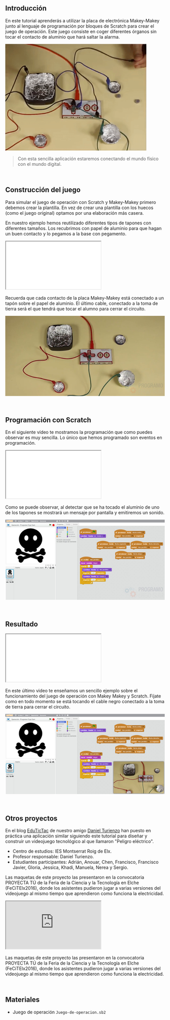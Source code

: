 ## Introducción

En este tutorial aprenderás a utilizar la placa de electrónica Makey-Makey junto al lenguaje de programación por bloques de Scratch para crear el juego de operación. Este juego consiste en coger diferentes órganos sin tocar el contacto de aluminio que hará saltar la alarma.

![](img/preview.gif "Juego de operación con Makey-Makey y Scratch")

> Con esta sencilla aplicación estaremos conectando el mundo físico con el mundo digital.



<br />



## Construcción del juego

Para simular el juego de operación con Scratch y Makey-Makey primero debemos crear la plantilla. En vez de crear una plantilla con los huecos (como el juego original) optamos por una elaboración más casera.

En nuestro ejemplo hemos reutilizado diferentes tipos de tapones con diferentes tamaños. Los recubrimos con papel de aluminio para que hagan un buen contacto y lo pegamos a la base con pegamento.

<div class="iframe">
  <iframe src="//www.youtube.com/embed/abt0QHZJSkE" allowfullscreen></iframe>
</div>

Recuerda que cada contacto de la placa Makey-Makey está conectado a un tapón sobre el papel de aluminio. El último cable, conectado a la toma de tierra será el que tendrá que tocar el alumno para cerrar el circuito.

![](img/plantilla.jpg "Juego de Operación con materiales reciclados")



<br />



## Programación con Scratch

En el siguiente vídeo te mostramos la programación que como puedes observar es muy sencilla. Lo único que hemos programado son eventos en programación.

<div class="iframe">
  <iframe src="//www.youtube.com/embed/FQ-zEb9L6dg" allowfullscreen></iframe>
</div>

Como se puede observar, al detectar que se ha tocado el aluminio de uno de los tapones se mostrará un mensaje por pantalla y emitiremos un sonido.

![](img/programacion.jpg "Programación con Scratch")



<br />



## Resultado

<div class="iframe">
  <iframe src="//www.youtube.com/embed/ez6wWNTDFS4" allowfullscreen></iframe>
</div>

En este último video te enseñamos un sencillo ejemplo sobre el funcionamiento del juego de operación con Makey Makey y Scratch. Fíjate como en todo momento se está tocando el cable negro conectado a la toma de tierra para cerrar el circuito.

![](img/scratch-con-makey-makey.jpg "Resultado del juego")



<br />



## Otros proyectos

En el blog [EduTicTac](https://wikimanuals.edutictac.es/index.php?title=Es:Videojoc_Tecnol%C3%B2gic:_Perill_El%C3%A8ctric) de nuestro amigo [Daniel Turienzo](https://twitter.com/danielturienzo) han puesto en práctica una aplicación similar siguiendo este tutorial para diseñar y construir un videojuego tecnológico al que llamaron "Peligro eléctrico".

- Centro de estudios: IES Montserrat Roig de Elx.
- Profesor responsable: Daniel Turienzo.
- Estudiantes participantes: Adrián, Anouar, Chen, Francisco, Francisco Javier, Gloria, Jessica, Khadi, Manuela, Nerea y Sergio.

Las maquetas de este proyecto las presentaron en la convocatoria PROYECTA TÚ de la Feria de la Ciencia y la Tecnología en Elche (FeCiTElx2016), donde los asistentes pudieron jugar a varias versiones del videojuego al mismo tiempo que aprendieron como funciona la electricidad.

<div class="iframe">
  <iframe src="https://player.vimeo.com/video/166987286" allowfullscreen></iframe>
</div>

Las maquetas de este proyecto las presentaron en la convocatoria PROYECTA TÚ de la Feria de la Ciencia y la Tecnología en Elche (FeCiTElx2016), donde los asistentes pudieron jugar a varias versiones del videojuego al mismo tiempo que aprendieron como funciona la electricidad.



<br />



## Materiales

- Juego de operación `Juego-de-operacion.sb2`
